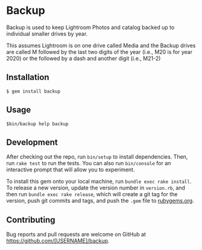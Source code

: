 # Backup

Backup is used to keep Lightroom Photos and catalog backed up to individual smaller drives by year.

This assumes Lightroom is on one drive called Media and the Backup drives are called M followed by the last two digits of the year (i.e., M20 is for year 2020) or the followed by a dash and another digit (i.e., M21-2)



## Installation

    $ gem install backup

## Usage

    $bin/backup help backup

## Development

After checking out the repo, run `bin/setup` to install dependencies. Then, run `rake test` to run the tests. You can also run `bin/console` for an interactive prompt that will allow you to experiment.

To install this gem onto your local machine, run `bundle exec rake install`. To release a new version, update the version number in `version.rb`, and then run `bundle exec rake release`, which will create a git tag for the version, push git commits and tags, and push the `.gem` file to [rubygems.org](https://rubygems.org).

## Contributing

Bug reports and pull requests are welcome on GitHub at https://github.com/[USERNAME]/backup.
